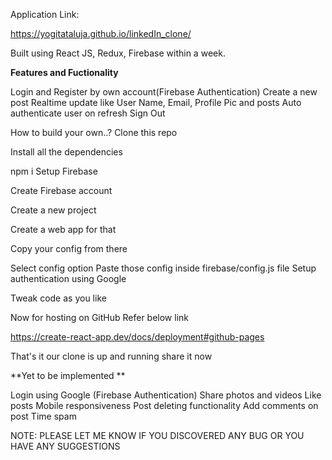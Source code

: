 Application Link:
 
https://yogitataluja.github.io/linkedIn_clone/

Built using React JS, Redux, Firebase within a week. 

**Features and Fuctionality**

Login and Register by own account(Firebase Authentication)
Create a new post
Realtime update like User Name, Email, Profile Pic and posts
Auto authenticate user on refresh
Sign Out


How to build your own..?
Clone this repo

Install all the dependencies

npm i
Setup Firebase

Create Firebase account

Create a new project

Create a web app for that

Copy your config from there

Select config option
Paste those config inside firebase/config.js file
Setup authentication using Google

Tweak code as you like

Now for hosting on GitHub Refer below link

https://create-react-app.dev/docs/deployment#github-pages 

That's it our clone is up and running share it now



**Yet to be implemented **

Login using Google (Firebase Authentication)
Share photos and videos
Like posts
Mobile responsiveness
Post deleting functionality
Add comments on post
Time spam 


NOTE: PLEASE LET ME KNOW IF YOU DISCOVERED ANY BUG OR YOU HAVE ANY SUGGESTIONS
